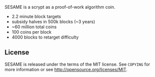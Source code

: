 
SESAME is a scrypt as a proof-of-work algorithm coin.
 - 2.2 minute block targets
 - subsidy halves in 500k blocks (~3 years)
 - ~60 million total coins
 - 100 coins per block
 - 4000 blocks to retarget difficulty

License
-------

SESAME is released under the terms of the MIT license. See `COPYING` for more
information or see http://opensource.org/licenses/MIT.
